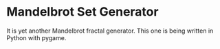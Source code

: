 # Mandelbrot Set Generator
It is yet another Mandelbrot fractal generator. This one is being written in Python with pygame.
